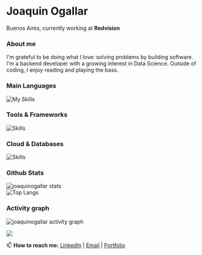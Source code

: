 # Joaquin Ogallar 

Buenos Aires, currently working at **Redvision**

### About me
I'm grateful to be doing what I love: solving problems by building software. I'm a backend developer with a growing interest in Data Science. Outside of coding, I enjoy reading and playing the bass.

### Main Languages
![My Skills](https://skillicons.dev/icons?i=java,python,js,kotlin)

### Tools & Frameworks
![Skills](https://skillicons.dev/icons?i=spring,docker,git,linux)

### Cloud & Databases
![Skills](https://skillicons.dev/icons?i=aws,mongodb,postgresql)

### Github Stats
![joaquinogallar stats](https://github-readme-stats.vercel.app/api?username=joaquinogallar&show_icons=true&theme=tokyonight&hide_border=true) </br>
![Top Langs](https://github-readme-stats.vercel.app/api/top-langs/?username=joaquinogallar&layout=donut&theme=tokyonight&hide_border=true) </br>

### Activity graph
![joaquinogallar activity graph](https://github-readme-activity-graph.vercel.app/graph?username=joaquinogallar&theme=tokyo-night&hide_border=true)

![](https://komarev.com/ghpvc/?username=joaquinogallar&color=blue)

📫 **How to reach me:** [LinkedIn](https://www.linkedin.com/in/joaquin-ogallar-a90b2424b/) | [Email](mailto:joaquinnogallar@gmail.com) | [Portfolio](https://joaquinogallar.github.io/)

